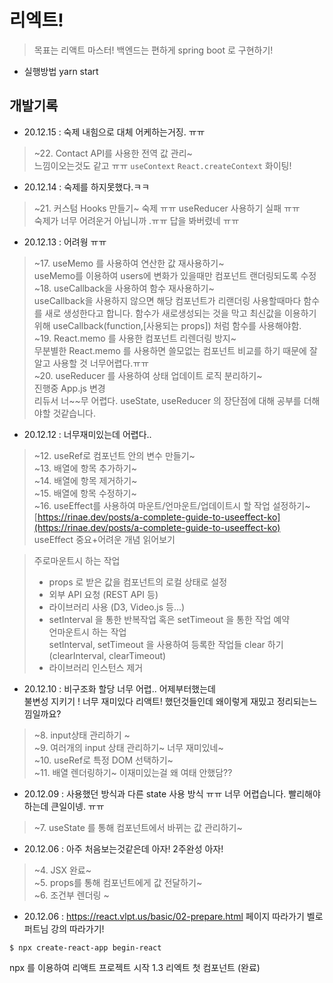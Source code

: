 # 리엑트!

> 목표는 리액트 마스터! 
> 백엔드는 편하게 spring boot 로 구현하기! 

* 실행방법 yarn start

## 개발기록
* 20.12.15 : 숙제 내힘으로 대체 어케하는거징. ㅠㅠ
> ~22. Contact API를 사용한 전역 값 관리~    
> 느낌이오는것도 같고 ㅠㅠ `useContext` `React.createContext` 화이팅!   

* 20.12.14 : 숙제를 하지못했다.ㅋㅋ
> ~21. 커스텀 Hooks 만들기~
> 숙제 ㅠㅠ useReducer 사용하기 실패 ㅠㅠ    
> 숙제가 너무 어려운거 아닙니까 .ㅠㅠ 답을 봐버렸네 ㅠㅠ

* 20.12.13 : 어려웡 ㅠㅠ
> ~17. useMemo 를 사용하여 연산한 값 재사용하기~   
> useMemo를 이용하여 users에 변화가 있을때만 컴포넌트 랜더링되도록 수정   
> ~18. useCallback을 사용하여 함수 재사용하기~   
> useCallback을 사용하지 않으면 해당 컴포넌트가 리랜더링 사용할때마다 함수를 새로 생성한다고 합니다. 함수가 새로생성되는 것을 막고 최신값을 이용하기위해 useCallback(function,[사용되는 props]) 처럼 함수를 사용해야함.   
> ~19. React.memo 를 사용한 컴포넌트 리렌더링 방지~   
> 무분별한 React.memo 를 사용하면 쓸모없는 컴포넌트 비교를 하기 때문에 잘알고 사용할 것 너무어렵다.ㅠㅠ   
> ~20. useReducer 를 사용하여 상태 업데이트 로직 분리하기~    
> 진행중 App.js 변경   
> 리듀서 너~~무 어렵다. useState, useReducer 의 장단점에 대해 공부를 더해야할 것같습니다.   

* 20.12.12 : 너무재미있는데 어렵다..   
> ~12. useRef로 컴포넌트 안의 변수 만들기~   
> ~13. 배열에 항목 추가하기~   
> ~14. 배열에 항목 제거하기~   
> ~15. 배열에 항목 수정하기~   
> ~16. useEffect를 사용하여 마운트/언마운트/업데이트시 할 작업 설정하기~   
[https://rinae.dev/posts/a-complete-guide-to-useeffect-ko](https://rinae.dev/posts/a-complete-guide-to-useeffect-ko)   
useEffect 중요+어려운 개념 읽어보기   

>   주로마운트시 하는 작업   
>   * props 로 받은 값을 컴포넌트의 로컬 상태로 설정    
>   * 외부 API 요청 (REST API 등)    
>   * 라이브러리 사용 (D3, Video.js 등...)    
>   * setInterval 을 통한 반복작업 혹은 setTimeout 을 통한 작업 예약    
>   언마운트시 하는 작업    
>   setInterval, setTimeout 을 사용하여 등록한 작업들 clear 하기 (clearInterval, clearTimeout)   
>   * 라이브러리 인스턴스 제거   

* 20.12.10 : 비구조화 할당 너무 어렵.. 어제부터했는데   
불변성 지키기 ! 너무 재미있다 리액트! 했던것들인데 왜이렇게 재밌고 정리되는느낌일까요?  
> ~8. input상태 관리하기 ~   
> ~9. 여러개의  input 상태 관리하기~ 너무 재미있네~   
> ~10. useRef로 특정 DOM 선택하기~  
> ~11. 배열 렌더링하기~ 이재미있는걸 왜 여태 안했담??   

* 20.12.09 : 사용했던 방식과 다른 state 사용 방식 ㅠㅠ 너무 어렵습니다. 빨리해야하는데 큰일이넹. ㅠㅠ 
> ~7. useState 를 통해 컴포넌트에서 바뀌는 값 관리하기~

* 20.12.06 : 아주 처음보는것같은데 아자! 2주완성 아자! 
> ~4. JSX 완료~   
> ~5. props를 통해 컴포넌트에게 값 전달하기~   
> ~6. 조건부 렌더링 ~  

* 20.12.06 : https://react.vlpt.us/basic/02-prepare.html 페이지 따라가기 벨로퍼트님 강의 따라가기!    
```
$ npx create-react-app begin-react
```
npx 를 이용하여 리액트 프로젝트 시작 
1.3 리엑트 첫 컴포넌트 (완료)
